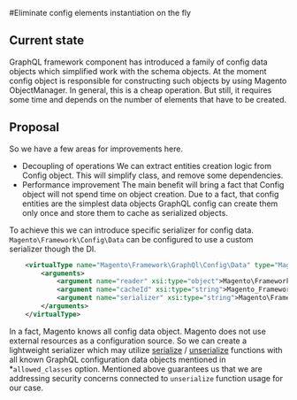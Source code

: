 #Eliminate config elements instantiation on the fly

## Current state
GraphQL framework component has introduced a family of config data objects which simplified work with the schema objects.
At the moment config object is responsible for constructing such objects by using Magento ObjectManager.
In general, this is a cheap operation.
But still, it requires some time and depends on the number of elements that have to be created.

## Proposal

So we have a few areas for improvements here.

* Decoupling of operations
We can extract entities creation logic from Config object.
This will simplify class, and remove some dependencies.
* Performance improvement
The main benefit will bring a fact that Config object will not spend time on object creation.
Due to a fact, that config entities are the simplest data objects GraphQL config can create them only once and store them to cache as serialized objects. 

To achieve this we can introduce specific serializer for config data. `Magento\Framework\Config\Data` can be configured to use a custom serializer though the DI.
```xml
    <virtualType name="Magento\Framework\GraphQl\Config\Data" type="Magento\Framework\Config\Data">
        <arguments>
            <argument name="reader" xsi:type="object">Magento\Framework\GraphQlSchemaStitching\Reader</argument>
            <argument name="cacheId" xsi:type="string">Magento_Framework_GraphQlSchemaStitching_Config_Data</argument>
            <argument name="serializer" xsi:type="string">Magento\Framework\GraphQl\Config\Data\Serializer</argument>
        </arguments>
    </virtualType>
```
In a fact, Magento knows all config data object.
Magento does not use external resources as a configuration source.
So we can create a lightweight serializer which may utilize 
[serialize](https://secure.php.net/manual/en/function.serialize.php)
/
[unserialize](https://secure.php.net/manual/en/function.unserialize.php) functions with all known GraphQL configuration data objects mentioned in *`allowed_classes` option.
Mentioned above guarantees us that we are addressing security concerns connected to `unserialize` function usage for our case.